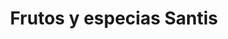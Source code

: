 ---
title: "Frutos y especias Santis"
url: /la-victoria/frutos-y-especias-santis/
shop: Lebensmittel
---